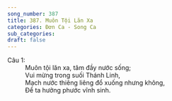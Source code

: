 ```yaml
---
song_number: 387
title: 387. Muôn Tội Lăn Xa
categories: Đơn Ca - Song Ca
sub_categories: 
draft: false
---
```

<dl><dt>Câu 1:</dt><dd data-verse="1">Muôn tội lăn xa, tâm đầy nước sống; <br/>Vui mừng trong suối Thánh Linh, <br/>Mạch nước thiêng liêng đổ xuống nhưng không, <br/>Để ta hưởng phước vĩnh sinh. </dd></dl>
